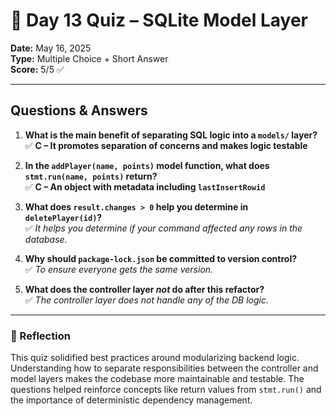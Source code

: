 # 🧪 Day 13 Quiz – SQLite Model Layer

**Date:** May 16, 2025  
**Type:** Multiple Choice + Short Answer  
**Score:** 5/5 ✅

---

## Questions & Answers

1. **What is the main benefit of separating SQL logic into a `models/` layer?**  
   ✅ **C – It promotes separation of concerns and makes logic testable**

2. **In the `addPlayer(name, points)` model function, what does `stmt.run(name, points)` return?**  
   ✅ **C – An object with metadata including `lastInsertRowid`**

3. **What does `result.changes > 0` help you determine in `deletePlayer(id)`?**  
   ✅ *It helps you determine if your command affected any rows in the database.*

4. **Why should `package-lock.json` be committed to version control?**  
   ✅ *To ensure everyone gets the same version.*

5. **What does the controller layer *not* do after this refactor?**  
   ✅ *The controller layer does not handle any of the DB logic.*

---

### 📘 Reflection
This quiz solidified best practices around modularizing backend logic. Understanding how to separate responsibilities between the controller and model layers makes the codebase more maintainable and testable. The questions helped reinforce concepts like return values from `stmt.run()` and the importance of deterministic dependency management.

